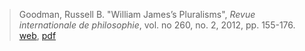 > Goodman, Russell B. "William James’s Pluralisms", *Revue internationale de philosophie*, vol. no 260, no. 2, 2012, pp. 155-176. [web](https://www.cairn-int.info/journal-revue-internationale-de-philosophie-2012-2-page-155.htm?contenu=article), [pdf](a/r-goodman2012.pdf)